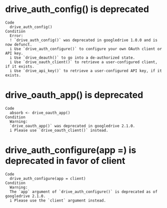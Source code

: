 # drive_auth_config() is deprecated

    Code
      drive_auth_config()
    Condition
      Error:
      ! `drive_auth_config()` was deprecated in googledrive 1.0.0 and is now defunct.
      i Use `drive_auth_configure()` to configure your own OAuth client or API key.
      i Use `drive_deauth()` to go into a de-authorized state.
      i Use `drive_oauth_client()` to retrieve a user-configured client, if it exists.
      i Use `drive_api_key()` to retrieve a user-configured API key, if it exists.

# drive_oauth_app() is deprecated

    Code
      absorb <- drive_oauth_app()
    Condition
      Warning:
      `drive_oauth_app()` was deprecated in googledrive 2.1.0.
      i Please use `drive_oauth_client()` instead.

# drive_auth_configure(app =) is deprecated in favor of client

    Code
      drive_auth_configure(app = client)
    Condition
      Warning:
      The `app` argument of `drive_auth_configure()` is deprecated as of googledrive 2.1.0.
      i Please use the `client` argument instead.

